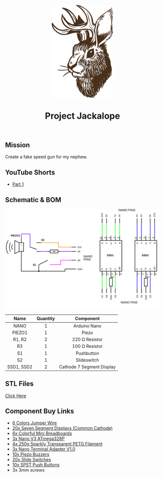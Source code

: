 
<div align="center">
  <img src="assets/jackalope.jpeg" alt="Jackalope" width="200"/>
  <h1>Project Jackalope</h1>
</div>

</br>

## Mission

Create a fake speed gun for my nephew. 

## YouTube Shorts

- [Part 1](https://youtube.com/shorts/zSE2tXsFJSI?si=wnHbjkHoi1FTBMal)

## Schematic & BOM
![Schematic](assets/schematic.svg)

|Name          |Quantity|Component                  |
|:------------:|:------:|:-------------------------:|
|     NANO     |   1    |        Arduino Nano       |
|    PIEZO1    |   1    |           Piezo           |
|    R1, R2    |   2    |      220 Ω Resistor       |
|      R3      |   1    |      100 Ω Resistor       |
|      S1      |   1    |         Pushbutton        |
|      S2      |   1    |        Slideswitch        |
|  SSD1, SSD2  |   2    | Cathode 7 Segment Display |

## STL Files

[Click Here](./stl/)

## Component Buy Links

- [6 Colors Jumper Wire](https://amzn.to/48XHMGV)
- [20x Seven Segment Displays (Common Cathode)](https://amzn.to/494PFcY)
- [6x Colorful Mini Breadboards](https://amzn.to/48KzYYM)
- [3x Nano V3 ATmega328P](https://amzn.to/494mk2e)
- [4x 250g Sparkly Transparent PETG Filament](https://amzn.to/3vLVUUQ)
- [3x Nano Terminal Adapter V1.0](https://amzn.to/3OGnTMr)
- [10x Piezo Buzzers](https://amzn.to/3HYF3Ba)
- [20x Slide Switches](https://amzn.to/49yjjYA)
- [10x SPST Push Buttons](https://amzn.to/49QpAPx)
- 3x 3mm screws
